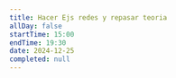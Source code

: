 ```yaml
---
title: Hacer Ejs redes y repasar teoria
allDay: false
startTime: 15:00
endTime: 19:30
date: 2024-12-25
completed: null
---
```

